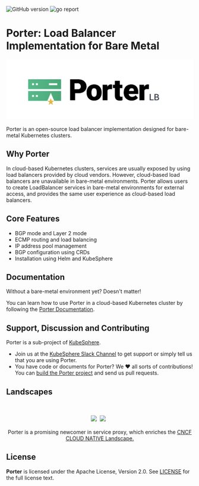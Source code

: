 ![GitHub version](https://img.shields.io/badge/version-v0.0.1-brightgreen.svg?logo=appveyor&longCache=true&style=flat)
![go report](https://goreportcard.com/badge/github.com/kubesphere/porter)

# Porter: Load Balancer Implementation for Bare Metal

![logo](doc/img/porter-logo.png)

Porter is an open-source load balancer implementation designed for bare-metal Kubernetes clusters.

## Why Porter

In cloud-based Kubernetes clusters, services are usually exposed by using load balancers provided by cloud vendors. However, cloud-based load balancers are unavailable in bare-metal environments. Porter allows users to create LoadBalancer services in bare-metal environments for external access, and provides the same user experience as cloud-based load balancers.

## Core Features

- BGP mode and Layer 2 mode
- ECMP routing and load balancing
- IP address pool management
- BGP configuration using CRDs
- Installation using Helm and KubeSphere

## Documentation

Without a bare-metal environment yet? Doesn't matter!

You can learn how to use Porter in a cloud-based Kubernetes cluster by following the [Porter Documentation](./doc/index.md).

## Support, Discussion and Contributing

Porter is a sub-project of [KubeSphere](https://github.com/kubesphere/kubesphere).

* Join us at the [KubeSphere Slack Channel](https://kubesphere.slack.com/join/shared_invite/enQtNTE3MDIxNzUxNzQ0LTZkNTdkYWNiYTVkMTM5ZThhODY1MjAyZmVlYWEwZmQ3ODQ1NmM1MGVkNWEzZTRhNzk0MzM5MmY4NDc3ZWVhMjE#/) to get support or simply tell us that you are using Porter.
* You have code or documents for Porter? We ❤️ all sorts of contributions! You can [build the Porter project](/doc/how-to-build.md) and send us pull requests.

## Landscapes

<p align="center">
<br/><br/>
<img src="https://landscape.cncf.io/images/left-logo.svg" width="150"/>&nbsp;&nbsp;<img src="https://landscape.cncf.io/images/right-logo.svg" width="200"/>&nbsp;&nbsp;
<br/><br/>
Porter is a promising newcomer in service proxy, which enriches the <a href="https://landscape.cncf.io/landscape=observability-and-analysis&license=apache-license-2-0">CNCF CLOUD NATIVE Landscape.
</a>
</p>

## License

**Porter** is licensed under the Apache License, Version 2.0. See [LICENSE](./LICENSE) for the full license text.